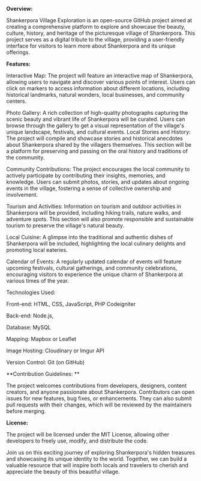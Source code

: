 
**Overview:**

Shankerpora Village Exploration is an open-source GitHub project aimed at creating a comprehensive platform to explore and showcase the beauty, culture, history, and heritage of the picturesque village of Shankerpora. This project serves as a digital tribute to the village, providing a user-friendly interface for visitors to learn more about Shankerpora and its unique offerings.

**Features:**


Interactive Map: The project will feature an interactive map of Shankerpora, allowing users to navigate and discover various points of interest. Users can click on markers to access information about different locations, including historical landmarks, natural wonders, local businesses, and community centers.

Photo Gallery:
A rich collection of high-quality photographs capturing the scenic beauty and vibrant life of Shankerpora will be curated. Users can browse through the gallery to get a visual representation of the village's unique landscape, festivals, and cultural events.
Local Stories and History:
The project will compile and showcase stories and historical anecdotes about Shankerpora shared by the villagers themselves. This section will be a platform for preserving and passing on the oral history and traditions of the community.

Community Contributions:
The project encourages the local community to actively participate by contributing their insights, memories, and knowledge. Users can submit photos, stories, and updates about ongoing events in the village, fostering a sense of collective ownership and involvement.

Tourism and Activities:
Information on tourism and outdoor activities in Shankerpora will be provided, including hiking trails, nature walks, and adventure spots. This section will also promote responsible and sustainable tourism to preserve the village's natural beauty.

Local Cuisine:
A glimpse into the traditional and authentic dishes of Shankerpora will be included, highlighting the local culinary delights and promoting local eateries.

Calendar of Events:
A regularly updated calendar of events will feature upcoming festivals, cultural gatherings, and community celebrations, encouraging visitors to experience the unique charm of Shankerpora at various times of the year.

Technologies Used:


Front-end: HTML, CSS, JavaScript, PHP Codeigniter

Back-end: Node.js,

Database: MySQL

Mapping: Mapbox or Leaflet

Image Hosting: Cloudinary or Imgur API

Version Control: Git (on GitHub)


**Contribution Guidelines:
**

The project welcomes contributions from developers, designers, content creators, and anyone passionate about Shankerpora. Contributors can open issues for new features, bug fixes, or enhancements. They can also submit pull requests with their changes, which will be reviewed by the maintainers before merging.

**License:**


The project will be licensed under the MIT License, allowing other developers to freely use, modify, and distribute the code.

Join us on this exciting journey of exploring Shankerpora's hidden treasures and showcasing its unique identity to the world. Together, we can build a valuable resource that will inspire both locals and travelers to cherish and appreciate the beauty of this beautiful village.
